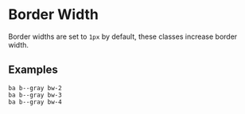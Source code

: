 # Border Width

Border widths are set to `1px` by default, these classes increase border width.

## Examples

<div class="pa3 ba b--gray-300">
    <div class="cols">
        <div class="col w-1/3">
            <div>
                <div class="h3 ba b--gray bw-2"></div>
                <code class="mt1 clipboard">ba b--gray bw-2</code>
            </div>
        </div>
        <div class="col w-1/3">
            <div>
                <div class="h3 ba b--gray bw-3"></div>
                <code class="mt1 clipboard">ba b--gray bw-3</code>
            </div>
        </div>
        <div class="col w-1/3">
            <div>
                <div class="h3 ba b--gray bw-4"></div>
                <code class="mt1 clipboard">ba b--gray bw-4</code>
            </div>
        </div>
    </div>
</div>